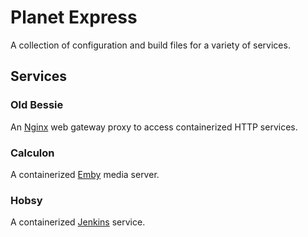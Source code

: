 Planet Express
==============

A collection of configuration and build files for a variety of services.

## Services

### Old Bessie

An [Nginx](https://www.nginx.com/) web gateway proxy to access containerized
HTTP services.

### Calculon

A containerized [Emby](https://emby.media/) media server.

### Hobsy

A containerized [Jenkins](https://www.jenkins.io/) service.
